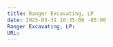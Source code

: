 ```yaml
---
title: Ranger Excavating, LP
date: 2025-03-31 16:35:00 -05:00
Ranger Excavating, LP: 
URL: 
---
```


